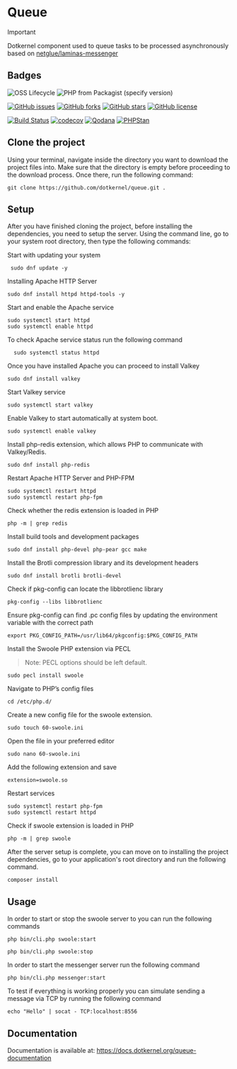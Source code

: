 # Queue

> [!IMPORTANT]
> Dotkernel component used to queue tasks to be processed asynchronously based on [netglue/laminas-messenger](https://github.com/netglue/laminas-messenger)

## Badges

![OSS Lifecycle](https://img.shields.io/osslifecycle/dotkernel/queue)
![PHP from Packagist (specify version)](https://img.shields.io/packagist/php-v/dotkernel/queue/main)

[![GitHub issues](https://img.shields.io/github/issues/dotkernel/queue)](https://github.com/dotkernel/queue/issues)
[![GitHub forks](https://img.shields.io/github/forks/dotkernel/queue)](https://github.com/dotkernel/queue/network)
[![GitHub stars](https://img.shields.io/github/stars/dotkernel/queue)](https://github.com/dotkernel/queue/stargazers)
[![GitHub license](https://img.shields.io/github/license/dotkernel/queue)](https://github.com/dotkernel/queue/blob/main/LICENSE.md)

[![Build Status](https://github.com/mezzio/mezzio-skeleton/actions/workflows/continuous-integration.yml/badge.svg)](https://github.com/mezzio/mezzio-skeleton/actions/workflows/continuous-integration.yml)
[![codecov](https://codecov.io/gh/dotkernel/queue/graph/badge.svg?token=pexSf4wIhc)](https://codecov.io/gh/dotkernel/queue)
[![Qodana](https://github.com/dotkernel/queue/actions/workflows/qodana_code_quality.yml/badge.svg?branch=main)](https://github.com/dotkernel/queue/actions/workflows/qodana_code_quality.yml)
[![PHPStan](https://github.com/dotkernel/queue/actions/workflows/static-analysis.yml/badge.svg?branch=main)](https://github.com/dotkernel/queue/actions/workflows/static-analysis.yml)

## Clone the project

Using your terminal, navigate inside the directory you want to download the project files into. Make sure that the directory is empty before proceeding to the download process. Once there, run the following command:

```shell
git clone https://github.com/dotkernel/queue.git .
```

## Setup

After you have finished cloning the project, before installing the dependencies, you need to setup the server. Using the command line, go to your system root directory, then type the following commands:

Start with updating your system
```shell
 sudo dnf update -y
```

Installing Apache HTTP Server
```shell
sudo dnf install httpd httpd-tools -y
```

Start and enable the Apache service
```shell
sudo systemctl start httpd
sudo systemctl enable httpd
```

To check Apache service status run the following command
```shell
  sudo systemctl status httpd
```

Once you have installed Apache you can proceed to install Valkey
```shell
sudo dnf install valkey
```

Start Valkey service
```shell
sudo systemctl start valkey
```

Enable Valkey to start automatically at system boot.
```shell
sudo systemctl enable valkey
```

Install php-redis extension, which allows PHP to communicate with Valkey/Redis.
```shell
sudo dnf install php-redis
```

Restart Apache HTTP Server and PHP-FPM
```shell
sudo systemctl restart httpd
sudo systemctl restart php-fpm
```

Check whether the redis extension is loaded in PHP
```shell
php -m | grep redis
```

Install build tools and development packages
```shell
sudo dnf install php-devel php-pear gcc make
```

Install the Brotli compression library and its development headers
```shell
sudo dnf install brotli brotli-devel
```

Check if pkg-config can locate the libbrotlienc library
```shell
pkg-config --libs libbrotlienc
```

Ensure pkg-config can find .pc config files by updating the environment variable with the correct path
```shell
export PKG_CONFIG_PATH=/usr/lib64/pkgconfig:$PKG_CONFIG_PATH
```

Install the Swoole PHP extension via PECL
> Note: PECL options should be left default.
```shell
sudo pecl install swoole
```

Navigate to PHP’s config files
```shell
cd /etc/php.d/
```

Create a new config file for the swoole extension.
```shell
sudo touch 60-swoole.ini
```

Open the file in your preferred editor
```shell
sudo nano 60-swoole.ini
```

Add the following extension and save
```shell
extension=swoole.so
```

Restart services
```shell
sudo systemctl restart php-fpm
sudo systemctl restart httpd
```
Check if swoole extension is loaded in PHP
```shell
php -m | grep swoole
```

After the server setup is complete, you can move on to installing the project dependencies, go to your application's root directory and run the following command.
```shell
composer install
```

## Usage

In order to start or stop the swoole server to you can run the following commands
```shell
php bin/cli.php swoole:start
```
```shell
php bin/cli.php swoole:stop
```

In order to start the messenger server run the following command
```shell
php bin/cli.php messenger:start
```

To test if everything is working properly you can simulate sending a message via TCP by running the following command
```shell
echo "Hello" | socat - TCP:localhost:8556
```

## Documentation

Documentation is available at: https://docs.dotkernel.org/queue-documentation
